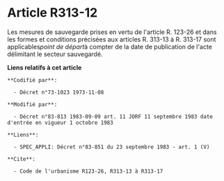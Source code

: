 # Article R313-12

Les mesures de sauvegarde prises en vertu de l'article R. 123-26 et dans les formes et conditions précisées aux articles R.
313-13 à R. 313-17 sont applicables*point de départ*à compter de la date de publication de l'acte délimitant le secteur
sauvegardé.

**Liens relatifs à cet article**

	**Codifié par**:

	  - Décret n°73-1023 1973-11-08

	**Modifié par**:

	  - Décret n°83-813 1983-09-09 art. 11 JORF 11 septembre 1983 date d'entrée en vigueur 1 octobre 1983

	**Liens**:

	  - SPEC_APPLI: Décret n°83-851 du 23 septembre 1983 - art. 1 (V)

	**Cite**:

	  - Code de l'urbanisme R123-26, R313-13 à R313-17
